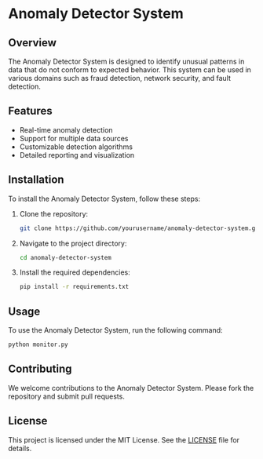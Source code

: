 # Anomaly Detector System

## Overview
The Anomaly Detector System is designed to identify unusual patterns in data that do not conform to expected behavior. This system can be used in various domains such as fraud detection, network security, and fault detection.

## Features
- Real-time anomaly detection
- Support for multiple data sources
- Customizable detection algorithms
- Detailed reporting and visualization

## Installation
To install the Anomaly Detector System, follow these steps:

1. Clone the repository:
    ```bash
    git clone https://github.com/yourusername/anomaly-detector-system.git
    ```
2. Navigate to the project directory:
    ```bash
    cd anomaly-detector-system
    ```
3. Install the required dependencies:
    ```bash
    pip install -r requirements.txt
    ```

## Usage
To use the Anomaly Detector System, run the following command:
```bash
python monitor.py
```

## Contributing
We welcome contributions to the Anomaly Detector System. Please fork the repository and submit pull requests.

## License
This project is licensed under the MIT License. See the [LICENSE](LICENSE) file for details.
